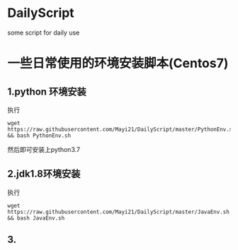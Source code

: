 # DailyScript
some script for daily use
# 一些日常使用的环境安装脚本(Centos7)
## 1.python 环境安装
执行  
```
wget https://raw.githubusercontent.com/Mayi21/DailyScript/master/PythonEnv.sh && bash PythonEnv.sh
```  
然后即可安装上python3.7
## 2.jdk1.8环境安装
执行
```
wget https://raw.githubusercontent.com/Mayi21/DailyScript/master/JavaEnv.sh && bash JavaEnv.sh
```
## 3.
